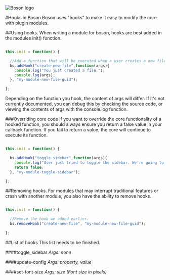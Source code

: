 ![Boson logo](https://raw.githubusercontent.com/isdampe/BosonEditorExperimental/master/assets/boson/media/logo.png)

#Hooks in Boson
Boson uses "hooks" to make it easy to modify the core with plugin modules.

##Using hooks.
When writing a module for boson, hooks are best added in the modules init() function.

```javascript

this.init = function() {

  //Add a function that will be executed when a user creates a new file.
  bs.addHook("create-new-file",function(args){
    console.log("You just created a file.");
    console.log(args);
  }, "my-module-new-file-guid");

};

```

Depending on the function you hook, the content of args will differ. If it's not currently documented, you can debug this by checking the source code, or viewing the contents of args with the console.log function.

###Overriding core code
If you want to override the core functionality of a hooked function, you should always ensure you return a false value in your callback function. If you fail to return a value, the core will continue to execute its function.

```javascript

this.init = function() {

  bs.addHook("toggle-sidebar",function(args){
    console.log("User just tried to toggle the sidebar. We're going to force prevent them by returning false.");
    return false;
  }, "my-module-toggle-sidebar");

};

```

##Removing hooks.
For modules that may interrupt traditional features or crash with another module, you also have the ability to remove hooks.

```javascript

this.init = function() {

  //Remove the hook we added earlier.
  bs.removeHook("create-new-file", "my-module-new-file-guid");

};

```

##List of hooks
This list needs to be finished.

####toggle_sidebar
_Args: none_

####update-config
_Args: property, value_

####set-font-size
_Args: size (Font size in pixels)_
